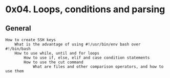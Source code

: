 # 0x04. Loops, conditions and parsing

## General

    How to create SSH keys
        What is the advantage of using #!/usr/bin/env bash over #!/bin/bash
	    How to use while, until and for loops
	        How to use if, else, elif and case condition statements
		    How to use the cut command
		        What are files and other comparison operators, and how to use them
			
